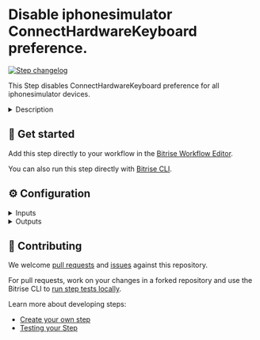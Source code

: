 # Disable iphonesimulator ConnectHardwareKeyboard preference.

[![Step changelog](https://shields.io/github/v/release/bitrise-steplib/bitrise-step-disable-iphonesimulator-connect-hardware-keyboard?include_prereleases&label=changelog&color=blueviolet)](https://github.com/bitrise-steplib/bitrise-step-disable-iphonesimulator-connect-hardware-keyboard/releases)

This Step disables ConnectHardwareKeyboard preference for all iphonesimulator devices.


<details>
<summary>Description</summary>

<nil>
</details>

## 🧩 Get started

Add this step directly to your workflow in the [Bitrise Workflow Editor](https://devcenter.bitrise.io/steps-and-workflows/steps-and-workflows-index/).

You can also run this step directly with [Bitrise CLI](https://github.com/bitrise-io/bitrise).

## ⚙️ Configuration

<details>
<summary>Inputs</summary>

| Key | Description | Flags | Default |
| --- | --- | --- | --- |
| `iphonesimulator_preferences_pth` | The path of the iphonesimulator preferences file. | required | `~/Library/Preferences/com.apple.iphonesimulator.plist` |
| `verbose` | Print verbose information. | required | `no` |
</details>

<details>
<summary>Outputs</summary>

| Environment Variable | Description |
| --- | --- |
| `BACKUP_IPHONESIMULATOR_PREFERENCES_PATH` | The path of the backup iphonesimulator preferences file. |
</details>

## 🙋 Contributing

We welcome [pull requests](https://github.com/bitrise-steplib/bitrise-step-disable-iphonesimulator-connect-hardware-keyboard/pulls) and [issues](https://github.com/bitrise-steplib/bitrise-step-disable-iphonesimulator-connect-hardware-keyboard/issues) against this repository.

For pull requests, work on your changes in a forked repository and use the Bitrise CLI to [run step tests locally](https://devcenter.bitrise.io/bitrise-cli/run-your-first-build/).

Learn more about developing steps:

- [Create your own step](https://devcenter.bitrise.io/contributors/create-your-own-step/)
- [Testing your Step](https://devcenter.bitrise.io/contributors/testing-and-versioning-your-steps/)
